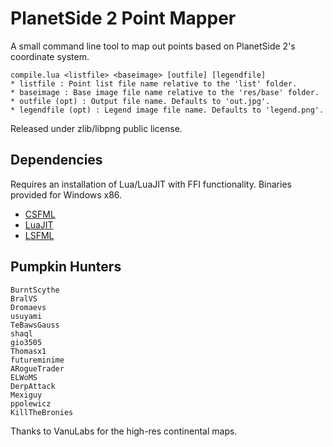 PlanetSide 2 Point Mapper
=========================

A small command line tool to map out points based on PlanetSide 2's coordinate system.
```
compile.lua <listfile> <baseimage> [outfile] [legendfile]
* listfile : Point list file name relative to the 'list' folder.
* baseimage : Base image file name relative to the 'res/base' folder.
* outfile (opt) : Output file name. Defaults to 'out.jpg'.
* legendfile (opt) : Legend image file name. Defaults to 'legend.png'.
```
Released under zlib/libpng public license.


Dependencies
------------

Requires an installation of Lua/LuaJIT with FFI functionality. Binaries provided for Windows x86.

* [CSFML](http://www.sfml-dev.org/)
* [LuaJIT](http://luajit.org/)
* [LSFML](https://github.com/ief015/LSFML)


Pumpkin Hunters
---------------
```
BurntScythe
BralVS
Dromaevs
usuyami
TeBawsGauss
shaql
gio3505
Thomasx1
futureminime
ARogueTrader
ELWoMS
DerpAttack
Mexiguy
ppolewicz
KillTheBronies
```

Thanks to VanuLabs for the high-res continental maps.
